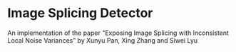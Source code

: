 # Image Splicing Detector
 An implementation of the paper "Exposing Image Splicing with Inconsistent Local Noise Variances” by Xunyu Pan, Xing Zhang and Siwei Lyu
